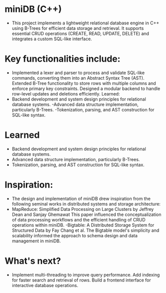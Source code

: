 # miniDB (C++)

- This project implements a lightweight relational database engine in C++ using B-Trees for efficient data storage and retrieval. It supports essential CRUD operations (CREATE, READ, UPDATE, DELETE) and integrates a custom SQL-like interface.

# Key functionalities include:

  - Implemented a lexer and parser to process and validate SQL-like commands, converting them into an Abstract Syntax Tree (AST).
Extended B-Tree functionality to store rows with multiple columns and enforce primary key constraints.
Designed a modular backend to handle row-level updates and deletions efficiently.
Learned:
  - Backend development and system design principles for relational database systems.
  -Advanced data structure implementation, particularly B-Trees.
  -Tokenization, parsing, and AST construction for SQL-like syntax.

# Learned
- Backend development and system design principles for relational database systems.
- Advanced data structure implementation, particularly B-Trees.
- Tokenization, parsing, and AST construction for SQL-like syntax.

# Inspiration:
- The design and implementation of miniDB drew inspiration from the following seminal works in distributed systems and storage architecture:
- MapReduce: Simplified Data Processing on Large Clusters by Jeffrey Dean and Sanjay Ghemawat
This paper influenced the conceptualization of data processing workflows and the efficient handling of CRUD operations within miniDB.
-Bigtable: A Distributed Storage System for Structured Data by Fay Chang et al.
The Bigtable model's simplicity and scalability informed the approach to schema design and data management in miniDB.

# What's next?
- Implement multi-threading to improve query performance.
Add indexing for faster search and retrieval of rows.
Build a frontend interface for interactive database operations.

